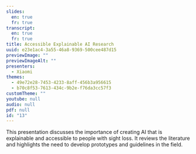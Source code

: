 ```yaml
---
slides:
  en: true
  fr: true
transcript:
  en: true
  fr: true
title: Accessible Explainable AI Research
uuid: e23e1ac4-3a55-46a8-9369-500cee487d15
previewImage: ""
previewImageAlt: ""
presenters:
  - Xiaomi
themes:
  - 49e72e28-7453-4233-8aff-456b3a956615
  - b70c8f53-7613-434c-9b2e-f76da3cc57f3
customTheme: ""
youtube: null
audio: null
pdf: null
id: "13"
---
```

This presentation discusses the importance of creating AI that is explainable and accessible to people with sight loss. It reviews the literature and highlights the need to develop prototypes and guidelines in the field.

